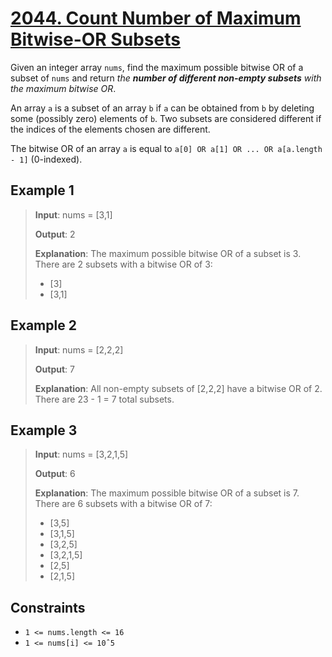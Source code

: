 # [2044. Count Number of Maximum Bitwise-OR Subsets](https://leetcode.com/problems/count-number-of-maximum-bitwise-or-subsets/description)

Given an integer array `nums`, find the maximum possible bitwise OR of a subset of `nums` and return *the **number of different non-empty subsets** with the maximum bitwise OR*.

An array `a` is a subset of an array `b` if `a` can be obtained from `b` by deleting some (possibly zero) elements of `b`. Two subsets are considered different if the indices of the elements chosen are different.

The bitwise OR of an array `a` is equal to `a[0] OR a[1] OR ... OR a[a.length - 1]` (0-indexed).

 

## Example 1

> **Input**: nums = [3,1]
>
> **Output**: 2
>
> **Explanation**: The maximum possible bitwise OR of a subset is 3. There are 2 subsets with a bitwise OR of 3:
> - [3]
> - [3,1]

## Example 2

> **Input**: nums = [2,2,2]
>
> **Output**: 7
>
> **Explanation**: All non-empty subsets of [2,2,2] have a bitwise OR of 2. There are 23 - 1 = 7 total subsets.

## Example 3

> **Input**: nums = [3,2,1,5]
>
> **Output**: 6
> 
> **Explanation**: The maximum possible bitwise OR of a subset is 7. There are 6 subsets with a bitwise OR of 7:
> - [3,5]
> - [3,1,5]
> - [3,2,5]
> - [3,2,1,5]
> - [2,5]
> - [2,1,5]

## Constraints

- `1 <= nums.length <= 16`
- `1 <= nums[i] <= 10ˆ5`